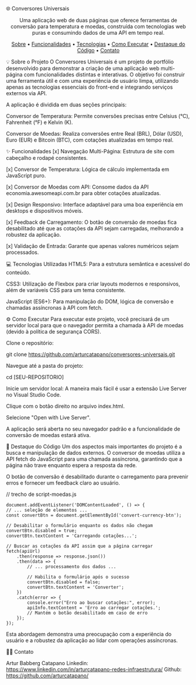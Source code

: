 🌐 Conversores Universais
<p align="center">
Uma aplicação web de duas páginas que oferece ferramentas de conversão para temperatura e moedas, construída com tecnologias web puras e consumindo dados de uma API em tempo real.
</p>

<p align="center">
<a href="#-sobre-o-projeto">Sobre</a> •
<a href="#-funcionalidades">Funcionalidades</a> •
<a href="#-tecnologias-utilizadas">Tecnologias</a> •
<a href="#-como-executar">Como Executar</a> •
<a href="#-destaque-do-código">Destaque do Código</a> •
<a href="#-contato">Contato</a>
</p>

💡 Sobre o Projeto
O Conversores Universais é um projeto de portfólio desenvolvido para demonstrar a criação de uma aplicação web multi-página com funcionalidades distintas e interativas. O objetivo foi construir uma ferramenta útil e com uma experiência de usuário limpa, utilizando apenas as tecnologias essenciais do front-end e integrando serviços externos via API.

A aplicação é dividida em duas seções principais:

Conversor de Temperatura: Permite conversões precisas entre Celsius (°C), Fahrenheit (°F) e Kelvin (K).

Conversor de Moedas: Realiza conversões entre Real (BRL), Dólar (USD), Euro (EUR) e Bitcoin (BTC), com cotações atualizadas em tempo real.

✨ Funcionalidades
[x] Navegação Multi-Página: Estrutura de site com cabeçalho e rodapé consistentes.

[x] Conversor de Temperatura: Lógica de cálculo implementada em JavaScript puro.

[x] Conversor de Moedas com API: Consome dados da API economia.awesomeapi.com.br para obter cotações atualizadas.

[x] Design Responsivo: Interface adaptável para uma boa experiência em desktops e dispositivos móveis.

[x] Feedback de Carregamento: O botão de conversão de moedas fica desabilitado até que as cotações da API sejam carregadas, melhorando a robustez da aplicação.

[x] Validação de Entrada: Garante que apenas valores numéricos sejam processados.

💻 Tecnologias Utilizadas
HTML5: Para a estrutura semântica e acessível do conteúdo.

CSS3: Utilização de Flexbox para criar layouts modernos e responsivos, além de variáveis CSS para um tema consistente.

JavaScript (ES6+): Para manipulação do DOM, lógica de conversão e chamadas assíncronas à API com fetch.

⚙️ Como Executar
Para executar este projeto, você precisará de um servidor local para que o navegador permita a chamada à API de moedas (devido à política de segurança CORS).

Clone o repositório:

git clone https://github.com/arturcatapano/conversores-universais.git

Navegue até a pasta do projeto:

cd [SEU-REPOSITORIO]

Inicie um servidor local:
A maneira mais fácil é usar a extensão Live Server no Visual Studio Code.

Clique com o botão direito no arquivo index.html.

Selecione "Open with Live Server".

A aplicação será aberta no seu navegador padrão e a funcionalidade de conversão de moedas estará ativa.

🧠 Destaque do Código
Um dos aspectos mais importantes do projeto é a busca e manipulação de dados externos. O conversor de moedas utiliza a API fetch do JavaScript para uma chamada assíncrona, garantindo que a página não trave enquanto espera a resposta da rede.

O botão de conversão é desabilitado durante o carregamento para prevenir erros e fornecer um feedback claro ao usuário.

// trecho de script-moedas.js

    document.addEventListener('DOMContentLoaded', () => {
    // ... seleção de elementos ...
    const convertBtn = document.getElementById('convert-currency-btn');

    // Desabilitar o formulário enquanto os dados não chegam
    convertBtn.disabled = true;
    convertBtn.textContent = 'Carregando cotações...';

    // Buscar as cotações da API assim que a página carregar
    fetch(apiUrl)
        .then(response => response.json())
        .then(data => {
            // ... processamento dos dados ...
            
            // Habilita o formulário após o sucesso
            convertBtn.disabled = false;
            convertBtn.textContent = 'Converter';
        })
        .catch(error => {
            console.error("Erro ao buscar cotações:", error);
            apiInfo.textContent = 'Erro ao carregar cotações.';
            // Mantém o botão desabilitado em caso de erro
        });
    });

Esta abordagem demonstra uma preocupação com a experiência do usuário e a robustez da aplicação ao lidar com operações assíncronas.

👨‍💻 Contato

Artur Babberg Catapano
Linkedin: https://www.linkedin.com/in/arturcatapano-redes-infraestrutura/
Github: https://github.com/arturcatapano/
